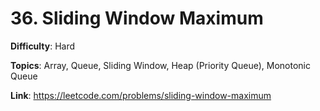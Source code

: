 # 36. Sliding Window Maximum

**Difficulty**: Hard

**Topics**: Array, Queue, Sliding Window, Heap (Priority Queue), Monotonic Queue

**Link**: https://leetcode.com/problems/sliding-window-maximum
